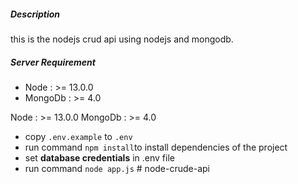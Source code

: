 ##### Description
this is the nodejs crud api using nodejs and mongodb.

##### Server Requirement
- Node : >= 13.0.0
- MongoDb : >= 4.0

Node : >= 13.0.0
MongoDb : >= 4.0

- copy `.env.example` to `.env`
- run command `npm install`to install dependencies of the project
- set **database credentials** in .env file
- run command `node app.js`
#   n o d e - c r u d e - a p i  
 